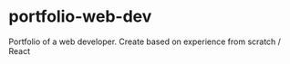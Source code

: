 # portfolio-web-dev
Portfolio of a web developer.  Create based on experience from scratch / React 
